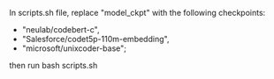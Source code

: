 In scripts.sh file, replace "model_ckpt" with the following checkpoints: 
- "neulab/codebert-c",
- "Salesforce/codet5p-110m-embedding",
- "microsoft/unixcoder-base";

then run bash scripts.sh
